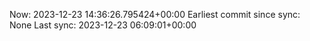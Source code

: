 Now: 2023-12-23 14:36:26.795424+00:00 Earliest commit since sync: None Last sync: 2023-12-23 06:09:01+00:00
